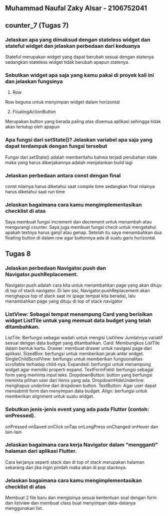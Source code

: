## Muhammad Naufal Zaky Alsar - 2106752041

## counter_7 (Tugas 7)

### Jelaskan apa yang dimaksud dengan stateless widget dan stateful widget dan jelaskan perbedaan dari keduanya

Stateful merupakan widget yang dapat berubah sesuai dengan statenya sedangkan stateless widget tidak berubah apapun statenya.


### Sebutkan widget apa saja yang kamu pakai di proyek kali ini dan jelaskan fungsinya

1. Row

Row beguna untuk menyimpan widget dalam horizontal

2. FloatingActionButton

Merupakan button yang berada paling atas disemua aplikasi sehingga tidak akan tertutup oleh apapun


### Apa fungsi dari setState()? Jelaskan variabel apa saja yang dapat terdampak dengan fungsi tersebut

Fungsi dari setState() adalah memberitahu bahwa terjadi perubahan state maka yang harus dikerjakannya adalah menjalankan build lagi


### Jelaskan perbedaan antara const dengan final

const nilainya harus diketahui saat compile time sedangkan final nilainya harus diketahui saat run time


### Jelaskan bagaimana cara kamu mengimplementasikan checklist di atas

Saya membuat fungsi increment dan decrement untuk menambah atau mengurangi counter. Saya juga membuat fungsi check untuk mengetahui apakah textnya harus ganjil atau genap. Setelah itu saya menambahkan dua floating button di dalam row agar buttonnya ada di suatu garis horizontal.

## Tugas 8

### Jelaskan perbedaan Navigator.push dan Navigator.pushReplacement.

Navigator.push adalah cara kita untuk menambahkan page yang akan dituju di top of stack navigator. Di lain sisi, Navigator.pushReplacement akan menghapus top of stack saat ini (page tempat kita berada), lalu menambahkan page yang dituju di top of stack navigator

### ListView: Sebagai tempat menampung Card yang berisikan widget ListTile untuk yang memuat data budget yang telah ditambahkan.

ListTile: Berfungsi sebagai wadah untuk mengisi ListView Jumlahnya variatif sesuai dengan data budget yang ditambahkan.
Card: Membungkus ListTile dalam bentuk kartu.
Drawer: membuat drawer untuk navigasi page dari aplikasi.
SizedBox: berfungsi untuk memberikan jarak antar widget.
SingleChildScrollView: berfungsi untuk memberikan fungsionalitas scrollable terhadap child-nya.
Expanded: berfungsi untuk menampung widget agar memiliki properti expand.
TextFormField: berfungsi sebagai form yang meminta input teks.
DropdownButton: button yang berfungsi meminta pilihan user dari items yang ada.
DropdownHideUnderline: menghapus underline dari dropdown button.
TextButton: Agar user dapat mensubmit form dan menyimpan data budget.
Align: berfungsi untuk memberikan alignment untuk suatu widget.

### Sebutkan jenis-jenis event yang ada pada Flutter (contoh: onPressed).

onPressed
onSaved
onClick
onTap
onLongPress
onChanged
onHover
dan lain-lain

### Jelaskan bagaimana cara kerja Navigator dalam "mengganti" halaman dari aplikasi Flutter.

Cara kerjanya seperti stack dan di top of stack merupakan halaman sekarang dan jika ingin pindah maka akan di pop stacknya.

### Jelaskan bagaimana cara kamu mengimplementasikan checklist di atas

Membuat 2 file baru dan mengisinya sesuai kententuan soal dengan form dan listview dan membuat class buat menyimpan data-datanya menggunakan list.
